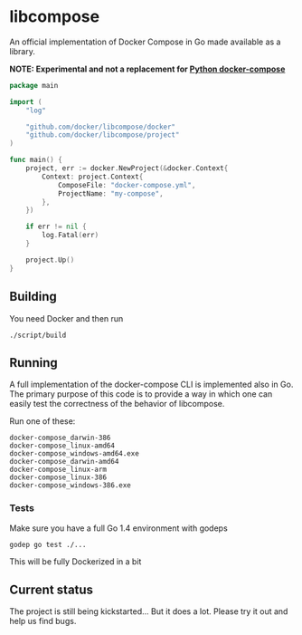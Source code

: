 # libcompose

An official implementation of Docker Compose in Go made available as a library.

**NOTE: Experimental and not a replacement for [Python docker-compose](https://github.com/docker/compose)**

```go
package main

import (
	"log"

	"github.com/docker/libcompose/docker"
	"github.com/docker/libcompose/project"
)

func main() {
	project, err := docker.NewProject(&docker.Context{
		Context: project.Context{
			ComposeFile: "docker-compose.yml",
			ProjectName: "my-compose",
		},
	})

	if err != nil {
		log.Fatal(err)
	}

	project.Up()
}
```

## Building

You need Docker and then run

    ./script/build


## Running

A full implementation of the docker-compose CLI is implemented also in Go.  The primary purpose of this code is to provide a way in which one can easily test the correctness of the behavior of libcompose.

Run one of these:

```
docker-compose_darwin-386
docker-compose_linux-amd64
docker-compose_windows-amd64.exe
docker-compose_darwin-amd64
docker-compose_linux-arm
docker-compose_linux-386
docker-compose_windows-386.exe
```

### Tests

Make sure you have a full Go 1.4 environment with godeps

    godep go test ./...

This will be fully Dockerized in a bit

## Current status

The project is still being kickstarted... But it does a lot.  Please try it out and help us find bugs.

